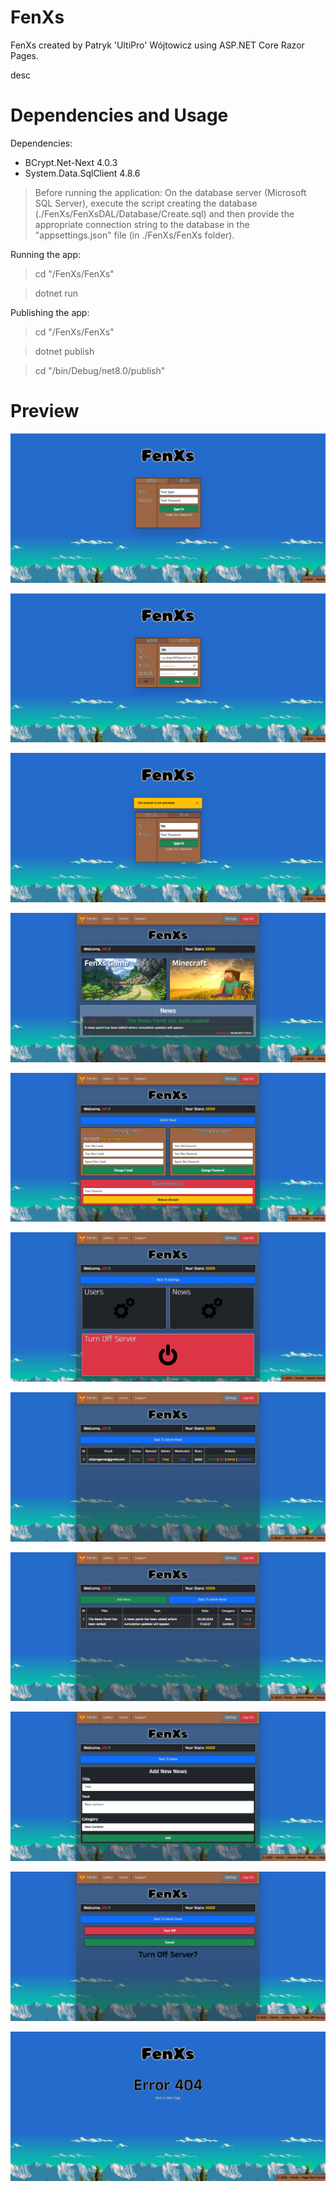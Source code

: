 # FenXs
FenXs created by Patryk 'UltiPro' Wójtowicz using ASP.NET Core Razor Pages.

desc

# Dependencies and Usage

Dependencies:

<ul>
  <li>BCrypt.Net-Next 4.0.3</li>
  <li>System.Data.SqlClient 4.8.6</li>
</ul>

> Before running the application: On the database server (Microsoft SQL Server), execute the script creating the database (./FenXs/FenXsDAL/Database/Create.sql) and then provide the appropriate connection string to the database in the "appsettings.json" file (in ./FenXs/FenXs folder).

Running the app:

> cd "/FenXs/FenXs"

> dotnet run

Publishing the app:

> cd "/FenXs/FenXs"

> dotnet publish

> cd "/bin/Debug/net8.0/publish"

# Preview

![Index Page 1 Preview](/screenshots/IndexPage1.png)

![Index Page 2 Preview](/screenshots/IndexPage2.png)

![Index Page 3 Preview](/screenshots/IndexPage3.png)

![Main Page Preview](/screenshots/MainPage.png)

![settings Page Preview](/screenshots/SettingsPage.png)

![Admin Page 1 Preview](/screenshots/AdminPage1.png)

![Admin Page 2 Preview](/screenshots/AdminPage2.png)

![Admin Page 3 Preview](/screenshots/AdminPage3.png)

![Admin Page 4 Preview](/screenshots/AdminPage4.png)

![Admin Page 5 Preview](/screenshots/AdminPage5.png)

![NotFound Page Preview](/screenshots/NotFoundPage.png)
